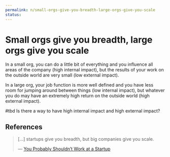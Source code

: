 ```yaml
---
permalink: n/small-orgs-give-you-breadth-large-orgs-give-you-scale
status: 
---
```

# Small orgs give you breadth, large orgs give you scale

In a small org, you can do a little bit of everything and you influence all areas of the company (high internal impact), but the results of your work on the outside world are very small (low external impact).

In a large org, your job function is more well defined and you have less room for jumping around between things (low internal impact), but whatever you do may have an extremely high return on the outside world (high external impact).

#tbd Is there a way to have high internal impact and high external impact?

## References

> [...] startups give you breadth, but big companies give you scale.
>
> — [You Probably Shouldn’t Work at a Startup](https://every.to/napkin-math/you-probably-shouldn-t-work-at-a-startup-9387b632-345c-4a22-bac0-3cb92f0eecf1)
